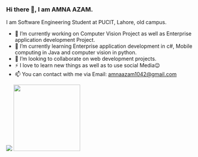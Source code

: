 ### Hi there 👋, I am AMNA AZAM.
I am Software Engineering Student at PUCIT, Lahore, old campus.

- 🔭 I’m currently working on Computer Vision Project as well as Enterprise application development Project.
- 🌱 I’m currently learning Enterprise application development in c#, Mobile computing in Java and computer vision in python.
- 👯 I’m looking to collaborate on web development projects.
- ⚡ I love to learn new things as well as to use social Media😉
- 📫 You can contact with me via Email: amnaazam1042@gmail.com

<img src="https://github-readme-stats.vercel.app/api?username=amnaazam123&&show_icons=true&title_color=yellow&icon_color=bb2acf&text_color=daf7dc&bg_color=151515">
<img height="180em" src="https://camo.githubusercontent.com/6afd6e445cb98b7c40c69ca7a4e2743c21a308b64b5452103b75f3947518cbef/68747470733a2f2f6769746875622d726561646d652d73746174732d65696768742d74686574612e76657263656c2e6170702f6170692f746f702d6c616e67732f3f757365726e616d653d69717261736172776172266c61796f75743d636f6d70616374266c616e67735f636f756e743d38267468656d653d616c676f6c6961" data-canonical-src="https://github-readme-stats-eight-theta.vercel.app/api/top-langs/?username=amnaazam123&amp;layout=compact&amp;langs_count=8&amp;theme=algolia" style="max-width: 100%;">
